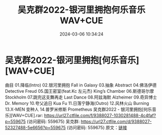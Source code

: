 ﻿---
title: 吴克群2022-银河里拥抱何乐音乐WAV+CUE
date: 2024-03-06 10:34:24
categories: WAV车载音乐、镜像
tags: 华语中文
---
# 吴克群2022-银河里拥抱[何乐音乐][WAV+CUE]

曲目
01.降临(Intro)
02.银河里拥抱 Fall in Galaxy
03.抽象 Abstract
04.佛洛伊德 Detective Freud
05.国王密室(feat.Kc 左元杰) King’s Chamber
06.斯德哥尔摩 Stockholm
07.跳完这支舞再走 Last Dance
08.阿兹海默 Alzheimer
09.奇异博士 Dr. Memory
10.夸父追日 Kua Fu
11.日落宁静海(Outro)
12.风林火山 Burning
13.X-MEN 变种人
14.普罗米修斯 Prometheus
吴克群2022 - 银河里拥抱[何乐音乐][WAV+CUE].rar: https://url27.ctfile.com/f/9388027-1030281488-4c4faf?p=559675
(访问密码: 559675)
吴克群: https://url27.ctfile.com/d/9388027-52327488-5e6656?p=559675
(访问密码: 559675)
原文：[链接](https://blog.sina.com.cn/s/blog_1647c7e76010314lh.html)